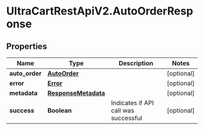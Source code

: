 # UltraCartRestApiV2.AutoOrderResponse

## Properties
Name | Type | Description | Notes
------------ | ------------- | ------------- | -------------
**auto_order** | [**AutoOrder**](AutoOrder.md) |  | [optional] 
**error** | [**Error**](Error.md) |  | [optional] 
**metadata** | [**ResponseMetadata**](ResponseMetadata.md) |  | [optional] 
**success** | **Boolean** | Indicates if API call was successful | [optional] 


